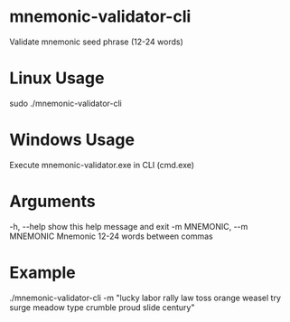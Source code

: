 # mnemonic-validator-cli
Validate mnemonic seed phrase (12-24 words)

# Linux Usage
sudo ./mnemonic-validator-cli

# Windows Usage
Execute mnemonic-validator.exe in CLI (cmd.exe)

# Arguments
  -h, --help            show this help message and exit
  -m MNEMONIC, --m MNEMONIC
                        Mnemonic 12-24 words between commas
                        
# Example
./mnemonic-validator-cli -m "lucky labor rally law toss orange weasel try surge meadow type crumble proud slide century"
